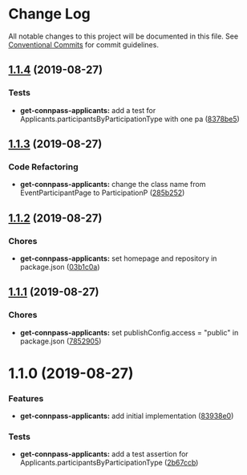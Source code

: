 # Change Log

All notable changes to this project will be documented in this file.
See [Conventional Commits](https://conventionalcommits.org) for commit guidelines.

<a name="1.1.4"></a>
## [1.1.4](https://github.com/suin/node/compare/@suin/get-connpass-applicants@1.1.3...@suin/get-connpass-applicants@1.1.4) (2019-08-27)


### Tests

* **get-connpass-applicants:** add a test for Applicants.participantsByParticipationType with one pa ([8378be5](https://github.com/suin/node/commit/8378be5))





<a name="1.1.3"></a>
## [1.1.3](https://github.com/suin/node/compare/@suin/get-connpass-applicants@1.1.2...@suin/get-connpass-applicants@1.1.3) (2019-08-27)


### Code Refactoring

* **get-connpass-applicants:** change the class name from EventParticipantPage to ParticipationP ([285b252](https://github.com/suin/node/commit/285b252))





<a name="1.1.2"></a>
## [1.1.2](https://github.com/suin/node/compare/@suin/get-connpass-applicants@1.1.1...@suin/get-connpass-applicants@1.1.2) (2019-08-27)


### Chores

* **get-connpass-applicants:** set homepage and repository in package.json ([03b1c0a](https://github.com/suin/node/commit/03b1c0a))





<a name="1.1.1"></a>
## [1.1.1](https://github.com/suin/node/compare/@suin/get-connpass-applicants@1.1.0...@suin/get-connpass-applicants@1.1.1) (2019-08-27)


### Chores

* **get-connpass-applicants:** set publishConfig.access = "public" in package.json ([7852905](https://github.com/suin/node/commit/7852905))





<a name="1.1.0"></a>
# 1.1.0 (2019-08-27)


### Features

* **get-connpass-applicants:** add initial implementation ([83938e0](https://github.com/suin/node/commit/83938e0))


### Tests

* **get-connpass-applicants:** add a test assertion for Applicants.participantsByParticipationType ([2b67ccb](https://github.com/suin/node/commit/2b67ccb))
